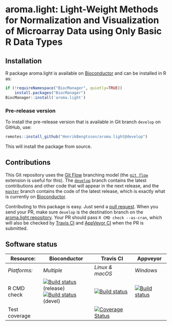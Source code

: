 # aroma.light: Light-Weight Methods for Normalization and Visualization of Microarray Data using Only Basic R Data Types


## Installation
R package aroma.light is available on [Bioconductor](https://www.bioconductor.org/packages/devel/bioc/html/aroma.light.html) and can be installed in R as:

```r
if (!requireNamespace("BiocManager", quietly=TRUE))
    install.packages("BiocManager")
BiocManager::install('aroma.light')
```

### Pre-release version

To install the pre-release version that is available in Git branch `develop` on GitHub, use:
```r
remotes::install_github("HenrikBengtsson/aroma.light@develop")
```
This will install the package from source.  



## Contributions

This Git repository uses the [Git Flow](http://nvie.com/posts/a-successful-git-branching-model/) branching model (the [`git flow`](https://github.com/petervanderdoes/gitflow-avh) extension is useful for this).  The [`develop`](https://github.com/HenrikBengtsson/aroma.light/tree/develop) branch contains the latest contributions and other code that will appear in the next release, and the [`master`](https://github.com/HenrikBengtsson/aroma.light) branch contains the code of the latest release, which is exactly what is currently on [Bioconductor](https://www.bioconductor.org/packages/devel/bioc/html/aroma.light.html).

Contributing to this package is easy.  Just send a [pull request](https://help.github.com/articles/using-pull-requests/).  When you send your PR, make sure `develop` is the destination branch on the [aroma.light repository](https://github.com/HenrikBengtsson/aroma.light).  Your PR should pass `R CMD check --as-cran`, which will also be checked by <a href="https://travis-ci.org/HenrikBengtsson/aroma.light">Travis CI</a> and <a href="https://ci.appveyor.com/project/HenrikBengtsson/aroma-light">AppVeyor CI</a> when the PR is submitted.


## Software status

| Resource:     | Bioconductor        | Travis CI       | Appveyor         |
| ------------- | ------------------- | --------------- | ---------------- |
| _Platforms:_  | _Multiple_          | _Linux & macOS_ | _Windows_        |
| R CMD check   | <a href="https://bioconductor.org/checkResults/release/bioc-LATEST/aroma.light/"><img border="0" src="https://bioconductor.org/shields/build/release/bioc/aroma.light.svg" alt="Build status"></a> (release)</br><a href="https://bioconductor.org/checkResults/devel/bioc-LATEST/aroma.light/"><img border="0" src="https://bioconductor.org/shields/build/devel/bioc/aroma.light.svg" alt="Build status"></a> (devel) | <a href="https://travis-ci.org/HenrikBengtsson/aroma.light"><img src="https://travis-ci.org/HenrikBengtsson/aroma.light.svg" alt="Build status"></a>   | <a href="https://ci.appveyor.com/project/HenrikBengtsson/aroma-light"><img src="https://ci.appveyor.com/api/projects/status/github/HenrikBengtsson/aroma.light?svg=true" alt="Build status"></a> |
| Test coverage |                     | <a href="https://codecov.io/gh/HenrikBengtsson/aroma.light"><img src="https://codecov.io/gh/HenrikBengtsson/aroma.light/branch/develop/graph/badge.svg" alt="Coverage Status"/></a>     |                  |

